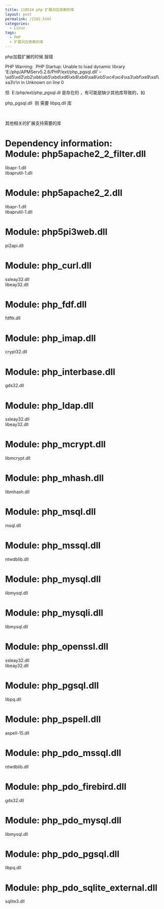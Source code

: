 ```yaml
---
title: 110524 php 扩展对应依赖的库
layout: post
permalink: /2102.html
categories:
  - Linux
tags:
  - PHP
  - 扩展对应依赖的库
---
```

php加载扩展的时候 报错

PHP Warning:  PHP Startup: Unable to load dynamic library &#8216;E:/php/APMServ5.2.6/PHP/ext/php_pgsql.dll&#8217; &#8211; \xd5\xd2\xb2\xbb\xb5\xbd\xd6\xb8\xb6\xa8\xb5\xc4\xc4\xa3\xbf\xe9\xa1\xa3\r\n in Unknown on line 0

但  E:/php/ext/php_pgsql.dl 是存在的 ，有可能是缺少其他库导致的，如

php_pgsql.dll  则 需要 libpq.dll 库

&nbsp;

其他相关的扩展支持需要的库

Dependency information:  
Module: php5apache2\_2\_filter.dll  
===========================  
libapr-1.dll  
libaprutil-1.dll

Module: php5apache2_2.dll  
===========================  
libapr-1.dll  
libaprutil-1.dll

Module: php5pi3web.dll  
===========================  
pi2api.dll

Module: php_curl.dll  
===========================  
ssleay32.dll  
libeay32.dll

Module: php_fdf.dll  
===========================  
fdftk.dll

Module: php_imap.dll  
===========================  
crypt32.dll

Module: php_interbase.dll  
===========================  
gds32.dll

Module: php_ldap.dll  
===========================  
ssleay32.dll  
libeay32.dll

Module: php_mcrypt.dll  
===========================  
libmcrypt.dll

Module: php_mhash.dll  
===========================  
libmhash.dll

Module: php_msql.dll  
===========================  
msql.dll

Module: php_mssql.dll  
===========================  
ntwdblib.dll

Module: php_mysql.dll  
===========================  
libmysql.dll

Module: php_mysqli.dll  
===========================  
libmysql.dll

Module: php_openssl.dll  
===========================  
ssleay32.dll  
libeay32.dll

Module: php_pgsql.dll  
===========================  
libpq.dll

Module: php_pspell.dll  
===========================  
aspell-15.dll

Module: php\_pdo\_mssql.dll  
===========================  
ntwdblib.dll

Module: php\_pdo\_firebird.dll  
===========================  
gds32.dll

Module: php\_pdo\_mysql.dll  
===========================  
libmysql.dll

Module: php\_pdo\_pgsql.dll  
===========================  
libpq.dll

Module: php\_pdo\_sqlite_external.dll  
===========================  
sqlite3.dll